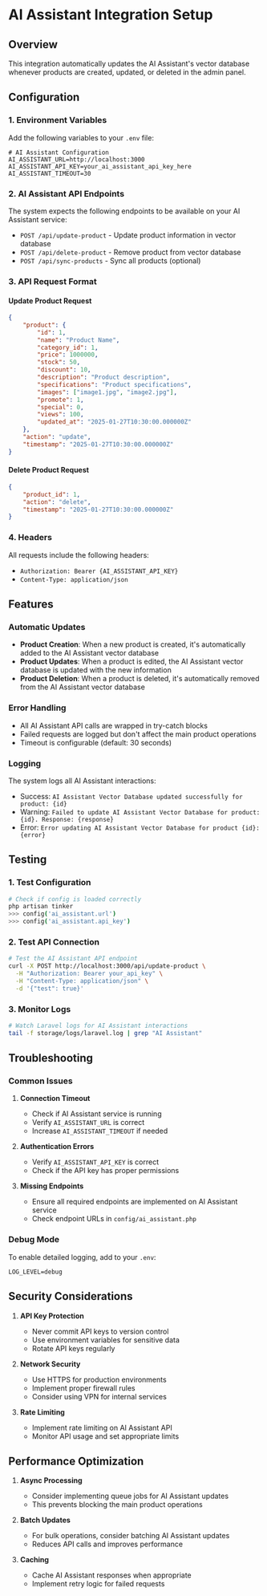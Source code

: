 # AI Assistant Integration Setup

## Overview

This integration automatically updates the AI Assistant's vector database whenever products are created, updated, or deleted in the admin panel.

## Configuration

### 1. Environment Variables

Add the following variables to your `.env` file:

```env
# AI Assistant Configuration
AI_ASSISTANT_URL=http://localhost:3000
AI_ASSISTANT_API_KEY=your_ai_assistant_api_key_here
AI_ASSISTANT_TIMEOUT=30
```

### 2. AI Assistant API Endpoints

The system expects the following endpoints to be available on your AI Assistant service:

-   `POST /api/update-product` - Update product information in vector database
-   `POST /api/delete-product` - Remove product from vector database
-   `POST /api/sync-products` - Sync all products (optional)

### 3. API Request Format

#### Update Product Request

```json
{
    "product": {
        "id": 1,
        "name": "Product Name",
        "category_id": 1,
        "price": 1000000,
        "stock": 50,
        "discount": 10,
        "description": "Product description",
        "specifications": "Product specifications",
        "images": ["image1.jpg", "image2.jpg"],
        "promote": 1,
        "special": 0,
        "views": 100,
        "updated_at": "2025-01-27T10:30:00.000000Z"
    },
    "action": "update",
    "timestamp": "2025-01-27T10:30:00.000000Z"
}
```

#### Delete Product Request

```json
{
    "product_id": 1,
    "action": "delete",
    "timestamp": "2025-01-27T10:30:00.000000Z"
}
```

### 4. Headers

All requests include the following headers:

-   `Authorization: Bearer {AI_ASSISTANT_API_KEY}`
-   `Content-Type: application/json`

## Features

### Automatic Updates

-   **Product Creation**: When a new product is created, it's automatically added to the AI Assistant vector database
-   **Product Updates**: When a product is edited, the AI Assistant vector database is updated with the new information
-   **Product Deletion**: When a product is deleted, it's automatically removed from the AI Assistant vector database

### Error Handling

-   All AI Assistant API calls are wrapped in try-catch blocks
-   Failed requests are logged but don't affect the main product operations
-   Timeout is configurable (default: 30 seconds)

### Logging

The system logs all AI Assistant interactions:

-   Success: `AI Assistant Vector Database updated successfully for product: {id}`
-   Warning: `Failed to update AI Assistant Vector Database for product: {id}. Response: {response}`
-   Error: `Error updating AI Assistant Vector Database for product {id}: {error}`

## Testing

### 1. Test Configuration

```bash
# Check if config is loaded correctly
php artisan tinker
>>> config('ai_assistant.url')
>>> config('ai_assistant.api_key')
```

### 2. Test API Connection

```bash
# Test the AI Assistant API endpoint
curl -X POST http://localhost:3000/api/update-product \
  -H "Authorization: Bearer your_api_key" \
  -H "Content-Type: application/json" \
  -d '{"test": true}'
```

### 3. Monitor Logs

```bash
# Watch Laravel logs for AI Assistant interactions
tail -f storage/logs/laravel.log | grep "AI Assistant"
```

## Troubleshooting

### Common Issues

1. **Connection Timeout**

    - Check if AI Assistant service is running
    - Verify `AI_ASSISTANT_URL` is correct
    - Increase `AI_ASSISTANT_TIMEOUT` if needed

2. **Authentication Errors**

    - Verify `AI_ASSISTANT_API_KEY` is correct
    - Check if the API key has proper permissions

3. **Missing Endpoints**
    - Ensure all required endpoints are implemented on AI Assistant service
    - Check endpoint URLs in `config/ai_assistant.php`

### Debug Mode

To enable detailed logging, add to your `.env`:

```env
LOG_LEVEL=debug
```

## Security Considerations

1. **API Key Protection**

    - Never commit API keys to version control
    - Use environment variables for sensitive data
    - Rotate API keys regularly

2. **Network Security**

    - Use HTTPS for production environments
    - Implement proper firewall rules
    - Consider using VPN for internal services

3. **Rate Limiting**
    - Implement rate limiting on AI Assistant API
    - Monitor API usage and set appropriate limits

## Performance Optimization

1. **Async Processing**

    - Consider implementing queue jobs for AI Assistant updates
    - This prevents blocking the main product operations

2. **Batch Updates**

    - For bulk operations, consider batching AI Assistant updates
    - Reduces API calls and improves performance

3. **Caching**
    - Cache AI Assistant responses when appropriate
    - Implement retry logic for failed requests
